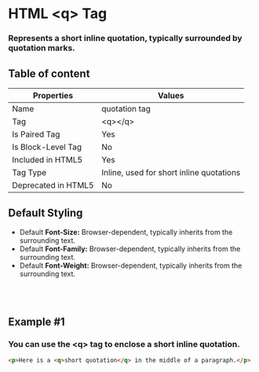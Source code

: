 # HTML &lt;q&gt; Tag

### Represents a short inline quotation, typically surrounded by quotation marks.



## Table of content


| Properties            | Values                                                               |
|---------------------|----------------------------------------------------------------------|
| Name                | quotation tag                                                |
| Tag                 | &lt;q&gt;&lt;/q&gt;                                            |
| Is Paired Tag       | Yes                                                  |
| Is Block-Level Tag  | No                                |
| Included in HTML5   | Yes     |
| Tag Type            | Inline, used for short inline quotations     |
| Deprecated in HTML5 | No     |


## Default Styling


-	Default **Font-Size:** Browser-dependent, typically inherits from the surrounding text.
-	Default **Font-Family:** Browser-dependent, typically inherits from the surrounding text.
-	Default **Font-Weight:** Browser-dependent, typically inherits from the surrounding text.


<br>
<br>

## Example #1
### You can use the &lt;q&gt; tag to enclose a short inline quotation.
```html
<p>Here is a <q>short quotation</q> in the middle of a paragraph.</p>
``` 
<br>
<br>

